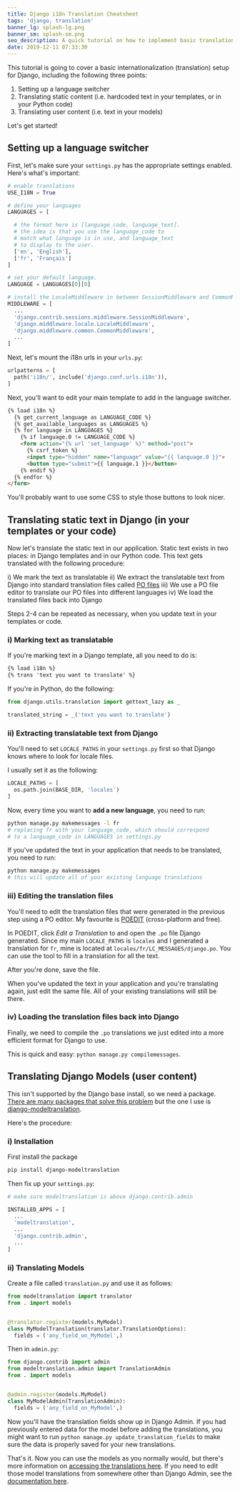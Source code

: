 ```yaml
---
title: Django i18n Translation Cheatsheet
tags: 'django, translation'
banner_lg: splash-lg.png
banner_sm: splash-sm.png
seo_description: A quick tutorial on how to implement basic translation in Django
date: 2019-12-11 07:33:30
---
```



This tutorial is going to cover a basic internationalization (translation) setup for Django, including the following three points:

1. Setting up a language switcher
2. Translating static content (i.e. hardcoded text in your templates, or in your Python code)
3. Translating user content (i.e. text in your models)

Let's get started!


## Setting up a language switcher

First, let's make sure your `settings.py` has the appropriate settings enabled.  Here's what's important:

```python
# enable translations
USE_I18N = True

# define your languages
LANGUAGES = [

  # the format here is [language_code, language_text].
  # the idea is that you use the language_code to 
  # match what language is in use, and language_text
  # to display to the user.  
  ['en', 'English'],
  ['fr', 'Français']
]

# set your default language.
LANGUAGE = LANGUAGES[0][0]

# install the LocaleMiddleware in between SessionMiddleware and CommonMiddleware
MIDDLEWARE = [
  ...
  'django.contrib.sessions.middleware.SessionMiddleware',
  'django.middleware.locale.LocaleMiddleware',
  'django.middleware.common.CommonMiddleware',
  ...
]

```

Next, let's mount the i18n urls in your `urls.py`:

```python
urlpatterns = [
  path('i18n/', include('django.conf.urls.i18n')),
]
```

Next, you'll want to edit your main template to add in the language switcher. 

```html
{% load i18n %}
  {% get_current_language as LANGUAGE_CODE %}
  {% get_available_languages as LANGUAGES %}
  {% for language in LANGUAGES %}
    {% if language.0 != LANGUAGE_CODE %}
    <form action="{% url 'set_language' %}" method="post">
      {% csrf_token %}
      <input type="hidden" name="language" value="{{ language.0 }}">
      <button type="submit">{{ language.1 }}</button>
    {% endif %}
  {% endfor %}
</form>
```

You'll probably want to use some CSS to style those buttons to look nicer.


## Translating static text in Django (in your templates or your code)

Now let's translate the static text in our application.  Static text exists in two places: in Django templates and in our Python code.  This text gets translated with the following procedure:

i) We mark the text as translatable
ii) We extract the translatable text from Django into standard translation files called [PO files](https://www.gnu.org/software/gettext/manual/html_node/PO-Files.html)
iii) We use a PO file editor to translate our PO files into different languages
iv) We load the translated files back into Django

Steps 2-4 can be repeated as necessary, when you update text in your templates or code.


### i) Marking text as translatable

If you're marking text in a Django template, all you need to do is: 

```html
{% load i18n %}
{% trans 'text you want to translate' %}
```

If you're in Python, do the following:

```python
from django.utils.translation import gettext_lazy as _

translated_string = _('text you want to translate')
```


### ii) Extracting translatable text from Django

You'll need to set `LOCALE_PATHS` in your `settings.py` first so that Django knows where to look for locale files.

I usually set it as the following:

```python
LOCALE_PATHS = [
  os.path.join(BASE_DIR, 'locales')
]
```

Now, every time you want to __add a new language__, you need to run:

```bash
python manage.py makemessages -l fr
# replacing fr with your language_code, which should correspond 
# to a language_code in LANGUAGES in settings.py
```

If you've updated the text in your application that needs to be translated, you need to run:

```bash
python manage.py makemessages
# this will update all of your existing language translations
```

### iii) Editing the translation files

You'll need to edit the translation files that were generated in the previous step using a PO editor.  My favourite is [POEDIT](https://poedit.net/) (cross-platform and free).

In POEDIT, click _Edit a Translation_ to and open the `.po` file Django generated.  Since my main `LOCALE_PATHS` is `locales` and I generated a translation for `fr`, mine is located at `locales/fr/LC_MESSAGES/django.po`.  You can use the tool to fill in a translation for all the text.

After you're done, save the file.

When you've updated the text in your application and you're translating again, just edit the same file.  All of your existing translations will still be there.


### iv) Loading the translation files back into Django

Finally, we need to compile the `.po` translations we just edited into a more efficient format for Django to use.

This is quick and easy: `python manage.py compilemessages`.


## Translating Django Models (user content)

This isn't supported by the Django base install, so we need a package.  [There are many packages that solve this problem](https://djangopackages.org/grids/g/model-translation/) but the one I use is [django-modeltranslation](https://django-modeltranslation.readthedocs.io/en/latest/index.html).

Here's the procedure:


### i) Installation

First install the package

```bash
pip install django-modeltranslation
```

Then fix up your `settings.py`:

```python
# make sure modeltranslation is above django.contrib.admin

INSTALLED_APPS = [
  ...
  'modeltranslation',
  ...
  'django.contrib.admin',
  ...
]
```


### ii) Translating Models

Create a file called `translation.py` and use it as follows:

```python
from modeltranslation import translator
from . import models


@translator.register(models.MyModel)
class MyModelTranslation(translator.TranslationOptions):
  fields = ('any_field_on_MyModel',)
```

Then in `admin.py`:

```python
from django.contrib import admin
from modeltranslation.admin import TranslationAdmin
from . import models


@admin.register(models.MyModel)
class MyModelAdmin(TranslationAdmin):
  fields = ('any_field_on_MyModel',)
```

Now you'll have the translation fields show up in Django Admin.  If you had previously entered data for the model before adding the translations, you might want to run `python manage.py update_translation_fields` to make sure the data is properly saved for your new translations.

That's it.  Now you can use the models as you normally would, but there's more information on [accessing the translations here](https://django-modeltranslation.readthedocs.io/en/latest/usage.html).  If you need to edit those model translations from somewhere other than Django Admin, see the [documentation here](https://django-modeltranslation.readthedocs.io/en/latest/forms.html).
